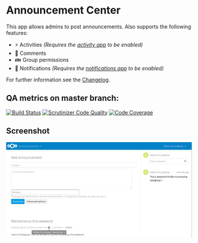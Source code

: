# Announcement Center

This app allows admins to post announcements. Also supports the following features:

* ⚡ Activities _(Requires the [activity app](https://github.com/nextcloud/activity) to be enabled)_
* 📑 Comments
* 👪 Group permissions
* 🔔 Notifications _(Requires the [notifications app](https://github.com/nextcloud/notifications) to be enabled)_

For further information see the [Changelog](https://github.com/nextcloud/announcementcenter/wiki/Changelog).

## QA metrics on master branch:

[![Build Status](https://travis-ci.org/nextcloud/announcementcenter.svg?branch=master)](https://travis-ci.org/nextcloud/announcementcenter)
[![Scrutinizer Code Quality](https://scrutinizer-ci.com/g/nextcloud/announcementcenter/badges/quality-score.png?b=master)](https://scrutinizer-ci.com/g/nextcloud/announcementcenter/?branch=master)
[![Code Coverage](https://scrutinizer-ci.com/g/nextcloud/announcementcenter/badges/coverage.png?b=master)](https://scrutinizer-ci.com/g/nextcloud/announcementcenter/?branch=master)


## Screenshot

![Announcement center frontpage](docs/AnnouncementCenterFrontpage.png)

